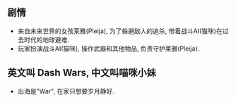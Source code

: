 
## 剧情
- 来自未来世界的女孩莱雅(Pleija), 为了躲避敌人的追杀, 带着战斗AI(猫咪)在过去时代的地球避难.
- 玩家扮演战斗AI(猫咪), 操作武器和其他物品, 负责守护莱雅(Pleija).

## 英文叫 Dash Wars, 中文叫喵咪小妹
- 出海是"War", 在家只想要岁月静好.